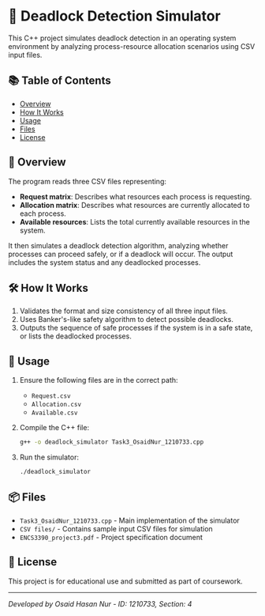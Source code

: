 # 🧠 Deadlock Detection Simulator

This C++ project simulates deadlock detection in an operating system environment by analyzing process-resource allocation scenarios using CSV input files.

## 📚 Table of Contents

- [Overview](#-overview)
- [How It Works](#️-how-it-works)
- [Usage](#-usage)
- [Files](#-files)
- [License](#-license)

## 📁 Overview

The program reads three CSV files representing:
- **Request matrix**: Describes what resources each process is requesting.
- **Allocation matrix**: Describes what resources are currently allocated to each process.
- **Available resources**: Lists the total currently available resources in the system.

It then simulates a deadlock detection algorithm, analyzing whether processes can proceed safely, or if a deadlock will occur. The output includes the system status and any deadlocked processes.

## 🛠️ How It Works

1. Validates the format and size consistency of all three input files.
2. Uses Banker's-like safety algorithm to detect possible deadlocks.
3. Outputs the sequence of safe processes if the system is in a safe state, or lists the deadlocked processes.

## 🧪 Usage

1. Ensure the following files are in the correct path:
   - `Request.csv`
   - `Allocation.csv`
   - `Available.csv`

2. Compile the C++ file:
   ```bash
   g++ -o deadlock_simulator Task3_OsaidNur_1210733.cpp
   ```

3. Run the simulator:
   ```bash
   ./deadlock_simulator
   ```

## 📦 Files

- `Task3_OsaidNur_1210733.cpp` - Main implementation of the simulator
- `CSV files/` - Contains sample input CSV files for simulation
- `ENCS3390_project3.pdf` - Project specification document

## 📜 License

This project is for educational use and submitted as part of coursework.

---

*Developed by Osaid Hasan Nur - ID: 1210733, Section: 4*

